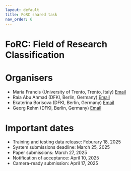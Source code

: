 ```yaml
---
layout: default
title: FoRC shared task
nav_order: 6
---
```


# FoRC: Field of Research Classification


# Organisers

* Maria Francis (University of Trento, Trento, Italy) [Email](mafr03@dfki.de)
* Raia Abu Ahmad (DFKI, Berlin, Germany) [Email](raia.abu_ahmad@dfki.de)
* Ekaterina Borisova (DFKI, Berlin, Germany) [Email](ekaterina.borisova@dfki.de)
* Georg Rehm (DFKI, Berlin, Germany) [Email](georg.rehm@dfki.de)

# Important dates

* Training and testing data release: Feburary 18, 2025
* System submissions deadline: March 25, 2025
* Paper submissions: March 27, 2025
* Notification of acceptance: April 10, 2025
* Camera-ready submission: April 17, 2025
